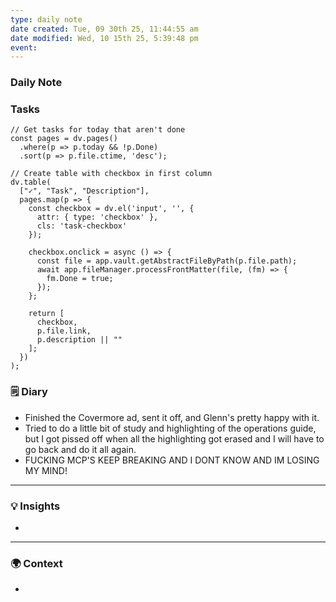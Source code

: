 ```yaml
---
type: daily note
date created: Tue, 09 30th 25, 11:44:55 am
date modified: Wed, 10 15th 25, 5:39:48 pm
event:
---
```

### Daily Note

### Tasks
```dataviewjs
// Get tasks for today that aren't done
const pages = dv.pages()
  .where(p => p.today && !p.Done)
  .sort(p => p.file.ctime, 'desc');

// Create table with checkbox in first column
dv.table(
  ["✓", "Task", "Description"],
  pages.map(p => {
    const checkbox = dv.el('input', '', {
      attr: { type: 'checkbox' },
      cls: 'task-checkbox'
    });

    checkbox.onclick = async () => {
      const file = app.vault.getAbstractFileByPath(p.file.path);
      await app.fileManager.processFrontMatter(file, (fm) => {
        fm.Done = true;
      });
    };

    return [
      checkbox,
      p.file.link,
      p.description || ""
    ];
  })
);
```



### 🗒️ Diary
-  Finished the Covermore ad, sent it off, and Glenn's pretty happy with it. 
-  Tried to do a little bit of study and highlighting of the operations guide, but I got pissed off when all the highlighting got erased and I will have to go back and do it all again. 
- FUCKING MCP'S KEEP BREAKING AND I DONT KNOW AND IM LOSING MY MIND!


---

### 💡 Insights
- 


---

### 🌍 Context
-
